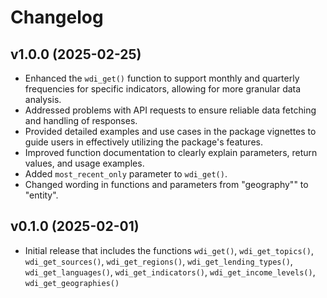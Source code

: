 # Changelog

## v1.0.0 (2025-02-25)

- Enhanced the `wdi_get()` function to support monthly and quarterly frequencies for specific indicators, allowing for more granular data analysis.
- Addressed problems with API requests to ensure reliable data fetching and handling of responses.
- Provided detailed examples and use cases in the package vignettes to guide users in effectively utilizing the package's features.
- Improved function documentation to clearly explain parameters, return values, and usage examples.
- Added `most_recent_only` parameter to `wdi_get()`.
- Changed wording in functions and parameters from "geography"" to "entity".

## v0.1.0 (2025-02-01)

- Initial release that includes the functions `wdi_get()`, `wdi_get_topics()`, `wdi_get_sources()`, `wdi_get_regions()`, `wdi_get_lending_types()`, `wdi_get_languages()`, `wdi_get_indicators()`, `wdi_get_income_levels()`, `wdi_get_geographies()`
